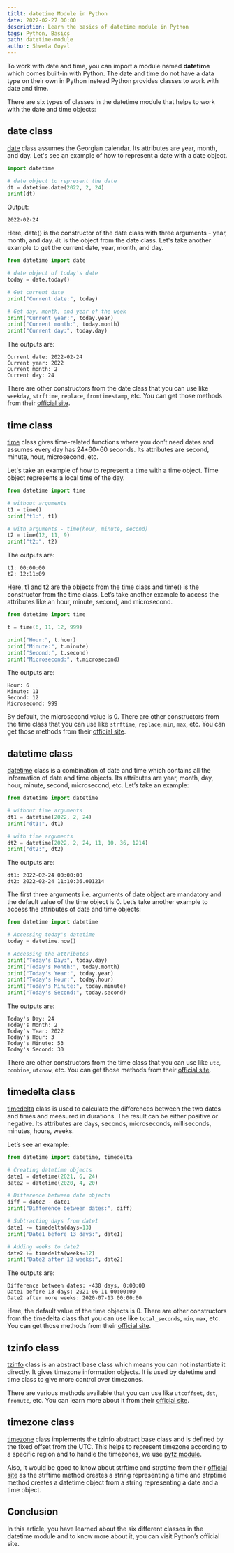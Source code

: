 ```yaml
---
titlt: datetime Module in Python
date: 2022-02-27 00:00
description: Learn the basics of datetime module in Python
tags: Python, Basics
path: datetime-module
author: Shweta Goyal
---
```


To work with date and time, you can import a module named **datetime** which comes built-in with Python. The date and time do not have a data type on their own in Python instead Python provides classes to work with date and time.

There are six types of classes in the datetime module that helps to work with the date and time objects:

## date class

[date](https://docs.python.org/3/library/datetime.html#datetime.date) class assumes the Georgian calendar. Its attributes are year, month, and day. Let's see an example of how to represent a date with a date object.

```python
import datetime

# date object to represent the date
dt = datetime.date(2022, 2, 24)
print(dt)
```

Output:
```console
2022-02-24
```

Here, date() is the constructor of the date class with three arguments - year, month, and day. `dt` is the object from the date class. Let's take another example to get the current date, year, month, and day.

```python
from datetime import date

# date object of today's date
today = date.today()

# Get current date
print("Current date:", today)

# Get day, month, and year of the week
print("Current year:", today.year)
print("Current month:", today.month)
print("Current day:", today.day)
```

The outputs are:

```terminal
Current date: 2022-02-24
Current year: 2022
Current month: 2
Current day: 24
```

There are other constructors from the date class that you can use like `weekday`, `strftime`, `replace`, `fromtimestamp`, etc. You can get those methods from their [official site](https://docs.python.org/3/library/datetime.html#datetime.date).

## time class

[time](https://docs.python.org/3/library/datetime.html#datetime.time) class gives time-related functions where you don’t need dates and assumes every day has 24\*60\*60 seconds. Its attributes are second, minute, hour, microsecond, etc.

Let's take an example of how to represent a time with a time object. Time object represents a local time of the day.

```python
from datetime import time

# without arguments
t1 = time()
print("t1:", t1)

# with arguments - time(hour, minute, second)
t2 = time(12, 11, 9)
print("t2:", t2)
```

The outputs are:

```terminal
t1: 00:00:00
t2: 12:11:09
```

Here, t1 and t2 are the objects from the time class and time() is the constructor from the time class. Let’s take another example to access the attributes like an hour, minute, second, and microsecond.

```python
from datetime import time

t = time(6, 11, 12, 999)

print("Hour:", t.hour)
print("Minute:", t.minute)
print("Second:", t.second)
print("Microsecond:", t.microsecond)
```

The outputs are:

```terminal
Hour: 6
Minute: 11
Second: 12
Microsecond: 999
```

By default, the microsecond value is 0. There are other constructors from the time class that you can use like `strftime`, `replace`, `min`, `max`, etc. You can get those methods from their [official site](https://docs.python.org/3/library/datetime.html#datetime.time).

## datetime class

[datetime](https://docs.python.org/3/library/datetime.html#datetime.datetime) class is a combination of date and time which contains all the information of date and time objects. Its attributes are year, month, day, hour, minute, second, microsecond, etc. Let’s take an example:

```python
from datetime import datetime

# without time arguments
dt1 = datetime(2022, 2, 24)
print("dt1:", dt1)

# with time arguments 
dt2 = datetime(2022, 2, 24, 11, 10, 36, 1214)
print("dt2:", dt2)
```

The outputs are:

```terminal
dt1: 2022-02-24 00:00:00
dt2: 2022-02-24 11:10:36.001214
```

The first three arguments i.e. arguments of date object are mandatory and the default value of the time object is 0. Let’s take another example to access the attributes of date and time objects:

```python
from datetime import datetime

# Accessing today's datetime
today = datetime.now()

# Accessing the attributes
print("Today's Day:", today.day)
print("Today's Month:", today.month)
print("Today's Year:", today.year)
print("Today's Hour:", today.hour)
print("Today's Minute:", today.minute)
print("Today's Second:", today.second)
```

The outputs are:

```terminal
Today's Day: 24
Today's Month: 2
Today's Year: 2022
Today's Hour: 3
Today's Minute: 53
Today's Second: 30
```

There are other constructors from the time class that you can use like `utc`, `combine`, `utcnow`, etc. You can get those methods from their [official site](https://docs.python.org/3/library/datetime.html#datetime.datetime).

## timedelta class

[timedelta](https://docs.python.org/3/library/datetime.html#datetime.timedelta) class is used to calculate the differences between the two dates and times and measured in durations. The result can be either positive or negative. Its attributes are days, seconds, microseconds, milliseconds, minutes, hours, weeks.

Let’s see an example:

```python
from datetime import datetime, timedelta

# Creating datetime objects
date1 = datetime(2021, 6, 24)
date2 = datetime(2020, 4, 20)

# Difference between date objects
diff = date2 - date1
print("Difference between dates:", diff)

# Subtracting days from date1
date1 -= timedelta(days=13)
print("Date1 before 13 days:", date1)

# Adding weeks to date2
date2 += timedelta(weeks=12)
print("Date2 after 12 weeks:", date2)
```

The outputs are:

```terminal
Difference between dates: -430 days, 0:00:00
Date1 before 13 days: 2021-06-11 00:00:00
Date2 after more weeks: 2020-07-13 00:00:00
```

Here, the default value of the time objects is 0. There are other constructors from the timedelta class that you can use like `total_seconds`, `min`, `max`, etc. You can get those methods from their [official site](https://docs.python.org/3/library/datetime.html#datetime.timedelta).

## tzinfo class

[tzinfo](https://docs.python.org/3/library/datetime.html#datetime.tzinfo) class is an abstract base class which means you can not instantiate it directly. It gives timezone information objects. It is used by datetime and time class to give more control over timezones.

There are various methods available that you can use like `utcoffset`, `dst`, `fromutc`, etc. You can learn more about it from their [official site](https://docs.python.org/3/library/datetime.html#datetime.tzinfo).

## timezone class

[timezone](https://docs.python.org/3/library/datetime.html#datetime.timezone) class implements the tzinfo abstract base class and is defined by the fixed offset from the UTC. This helps to represent timezone according to a specific region and to handle the timezones, we use [pytz module](http://pytz.sourceforge.net/).

Also, it would be good to know about strftime and strptime from their [official site](https://docs.python.org/3/library/datetime.html#strftime-and-strptime-behavior) as the strftime method creates a string representing a time and strptime method creates a datetime object from a string representing a date and a time object.

## Conclusion

In this article, you have learned about the six different classes in the datetime module and to know more about it, you can visit Python’s official site.
